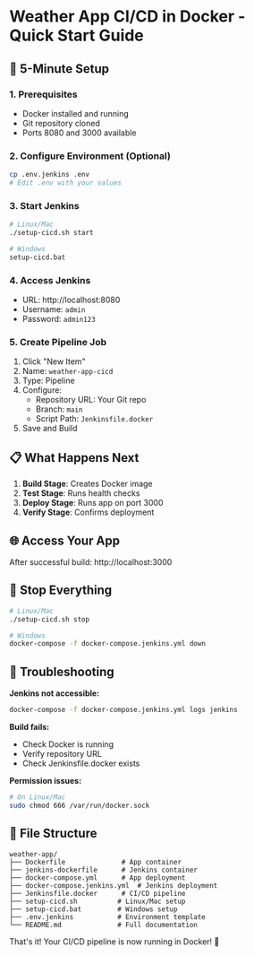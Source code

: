 # Weather App CI/CD in Docker - Quick Start Guide

## 🚀 5-Minute Setup

### 1. Prerequisites
- Docker installed and running
- Git repository cloned
- Ports 8080 and 3000 available

### 2. Configure Environment (Optional)
```bash
cp .env.jenkins .env
# Edit .env with your values
```

### 3. Start Jenkins
```bash
# Linux/Mac
./setup-cicd.sh start

# Windows
setup-cicd.bat
```

### 4. Access Jenkins
- URL: http://localhost:8080
- Username: `admin`
- Password: `admin123`

### 5. Create Pipeline Job
1. Click "New Item"
2. Name: `weather-app-cicd`
3. Type: Pipeline
4. Configure:
   - Repository URL: Your Git repo
   - Branch: `main`
   - Script Path: `Jenkinsfile.docker`
5. Save and Build

## 📋 What Happens Next

1. **Build Stage**: Creates Docker image
2. **Test Stage**: Runs health checks
3. **Deploy Stage**: Runs app on port 3000
4. **Verify Stage**: Confirms deployment

## 🌐 Access Your App

After successful build: http://localhost:3000

## 🛑 Stop Everything

```bash
# Linux/Mac
./setup-cicd.sh stop

# Windows
docker-compose -f docker-compose.jenkins.yml down
```

## 🔧 Troubleshooting

**Jenkins not accessible:**
```bash
docker-compose -f docker-compose.jenkins.yml logs jenkins
```

**Build fails:**
- Check Docker is running
- Verify repository URL
- Check Jenkinsfile.docker exists

**Permission issues:**
```bash
# On Linux/Mac
sudo chmod 666 /var/run/docker.sock
```

## 📁 File Structure
```
weather-app/
├── Dockerfile              # App container
├── jenkins-dockerfile      # Jenkins container
├── docker-compose.yml      # App deployment
├── docker-compose.jenkins.yml  # Jenkins deployment
├── Jenkinsfile.docker      # CI/CD pipeline
├── setup-cicd.sh          # Linux/Mac setup
├── setup-cicd.bat         # Windows setup
├── .env.jenkins           # Environment template
└── README.md              # Full documentation
```

That's it! Your CI/CD pipeline is now running in Docker! 🎉